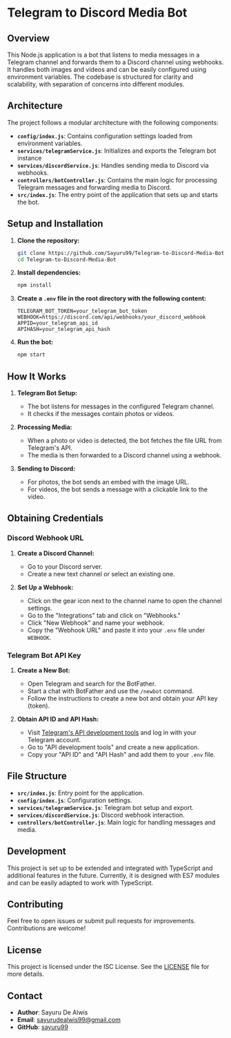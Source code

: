 # Telegram to Discord Media Bot

## Overview

This Node.js application is a bot that listens to media messages in a Telegram channel and forwards them to a Discord channel using webhooks. It handles both images and videos and can be easily configured using environment variables. The codebase is structured for clarity and scalability, with separation of concerns into different modules.

## Architecture

The project follows a modular architecture with the following components:

- **`config/index.js`**: Contains configuration settings loaded from environment variables.
- **`services/telegramService.js`**: Initializes and exports the Telegram bot instance
- **`services/discordService.js`**: Handles sending media to Discord via webhooks.
- **`controllers/botController.js`**: Contains the main logic for processing Telegram messages and forwarding media to Discord.
- **`src/index.js`**: The entry point of the application that sets up and starts the bot.

## Setup and Installation

1. **Clone the repository:**

   ```bash
   git clone https://github.com/Sayuru99/Telegram-to-Discord-Media-Bot.git
   cd Telegram-to-Discord-Media-Bot
   ```

2. **Install dependencies:**

   ```bash
   npm install
   ```

3. **Create a `.env` file in the root directory with the following content:**

   ```env
   TELEGRAM_BOT_TOKEN=your_telegram_bot_token
   WEBHOOK=https://discord.com/api/webhooks/your_discord_webhook
   APPID=your_telegram_api_id
   APIHASH=your_telegram_api_hash
   ```

4. **Run the bot:**

   ```bash
   npm start
   ```

## How It Works

1. **Telegram Bot Setup:**

   - The bot listens for messages in the configured Telegram channel.
   - It checks if the messages contain photos or videos.

2. **Processing Media:**

   - When a photo or video is detected, the bot fetches the file URL from Telegram's API.
   - The media is then forwarded to a Discord channel using a webhook.

3. **Sending to Discord:**

   - For photos, the bot sends an embed with the image URL.
   - For videos, the bot sends a message with a clickable link to the video.

## Obtaining Credentials

### Discord Webhook URL

1. **Create a Discord Channel:**

   - Go to your Discord server.
   - Create a new text channel or select an existing one.

2. **Set Up a Webhook:**
   - Click on the gear icon next to the channel name to open the channel settings.
   - Go to the "Integrations" tab and click on "Webhooks."
   - Click "New Webhook" and name your webhook.
   - Copy the "Webhook URL" and paste it into your `.env` file under `WEBHOOK`.

### Telegram Bot API Key

1. **Create a New Bot:**

   - Open Telegram and search for the BotFather.
   - Start a chat with BotFather and use the `/newbot` command.
   - Follow the instructions to create a new bot and obtain your API key (token).

2. **Obtain API ID and API Hash:**
   - Visit [Telegram's API development tools](https://my.telegram.org/auth) and log in with your Telegram account.
   - Go to "API development tools" and create a new application.
   - Copy your "API ID" and "API Hash" and add them to your `.env` file.

## File Structure

- **`src/index.js`**: Entry point for the application.
- **`config/index.js`**: Configuration settings.
- **`services/telegramService.js`**: Telegram bot setup and export.
- **`services/discordService.js`**: Discord webhook interaction.
- **`controllers/botController.js`**: Main logic for handling messages and media.

## Development

This project is set up to be extended and integrated with TypeScript and additional features in the future. Currently, it is designed with ES7 modules and can be easily adapted to work with TypeScript.

## Contributing

Feel free to open issues or submit pull requests for improvements. Contributions are welcome!

## License

This project is licensed under the ISC License. See the [LICENSE](LICENSE) file for more details.

## Contact

- **Author**: Sayuru De Alwis
- **Email**: sayurudealwis99@gmail.com
- **GitHub**: [sayuru99](https://github.com/sayuru99)
